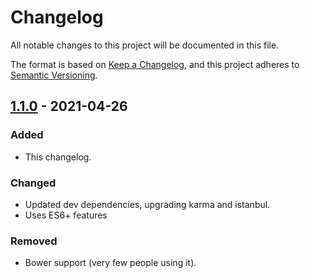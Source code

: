 # Changelog
All notable changes to this project will be documented in this file.

The format is based on [Keep a Changelog](https://keepachangelog.com/en/1.0.0/),
and this project adheres to [Semantic Versioning](https://semver.org/spec/v2.0.0.html).

## [1.1.0] - 2021-04-26
### Added
- This changelog.

### Changed
- Updated dev dependencies, upgrading karma and istanbul.
- Uses ES6+ features

### Removed
- Bower support (very few people using it).

[1.1.0]: https://github.com/fegemo/bespoke-simple-overview/compare/v1.1.0...v1.0.0
